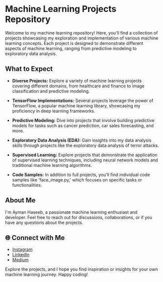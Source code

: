 # Machine Learning Projects Repository

Welcome to my machine learning repository! Here, you'll find a collection of projects showcasing my exploration and implementation of various machine learning concepts. Each project is designed to demonstrate different aspects of machine learning, ranging from predictive modeling to exploratory data analysis.

## What to Expect

- **Diverse Projects:** Explore a variety of machine learning projects covering different domains, from healthcare and finance to image classification and predictive modeling.

- **TensorFlow Implementations:** Several projects leverage the power of TensorFlow, a popular machine learning library, showcasing my proficiency in deep learning frameworks.

- **Predictive Modeling:** Dive into projects that involve building predictive models for tasks such as cancer prediction, car sales forecasting, and more.

- **Exploratory Data Analysis (EDA):** Gain insights into my data analysis skills through projects like the exploratory data analysis of terror attacks.

- **Supervised Learning:** Explore projects that demonstrate the application of supervised learning techniques, including neural network models and traditional machine learning algorithms.

- **Code Samples:** In addition to full projects, you'll find individual code samples like 'face_image.py,' which focuses on specific tasks or functionalities.

## About Me

I'm Ayman Haseeb, a passionate machine learning enthusiast and developer. Feel free to reach out for discussions, collaborations, or if you have any questions about the projects.

## 🌐 Connect with Me
- [Instagram](https://www.instagram.com/_aymaaaaan___/) 
- [LinkedIn](https://www.linkedin.com/in/ayman-haseeb-4281a1251/) 
- [Medium](https://medium.com/@aymanhaseeb8121) 

Explore the projects, and I hope you find inspiration or insights for your own machine learning journey. Happy coding!
